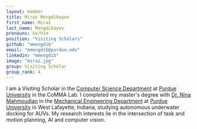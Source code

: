 ```yaml
---
layout: member
title: Miras Mengdibayev
first_name: Miras
last_name: Mengdibayev
pronouns: he/him
position: "Visiting Scholars"
github: "mmengdib"
email: "mmengdib@purdue.edu"
linkedin: "mmengdib"
image: "miras.jpg"
group: Visiting Scholar
group_rank: 4
---
```


I am a Visiting Scholar in the [Computer Science Department](https://www.cs.purdue.edu/) at [Purdue University](https://www.purdue.edu/) in the CoMMA Lab.
I completed my master's degree with [Dr. Nina Mahmoudian](https://engineering.purdue.edu/mahmoudian) in the [Mechanical Engineering Department](https://engineering.purdue.edu/ME) at [Purdue University](https://www.purdue.edu/) in West Lafayette, Indiana, studying autonomous underwater docking for AUVs.
My research interests lie in the intersection of task and motion planning, AI and computer vision. 
